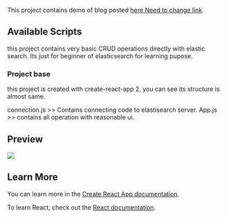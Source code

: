 This project contains demo of blog posted [here Need to change link](https://www.logisticinfotech.com/?page_id=13356&post_type=post&inline_edit=inlineedit).

## Available Scripts

this project contains very basic CRUD operations directly with elastic search. Its just for beginner of elasticsearch for learning pupose.

### Project base

this project is created with create-react-app 2, you can see its structure is almost same.

connection.js >> Contains connecting code to elastisearch server.
App.js >> contains all operation with reasonable ui.

## Preview
![](https://www.logisticinfotech.com/wp-content/uploads/2018/12/elasticsearch-reactjs-crud.gif)

## Learn More

You can learn more in the [Create React App documentation](https://facebook.github.io/create-react-app/docs/getting-started).

To learn React, check out the [React documentation](https://reactjs.org/).
